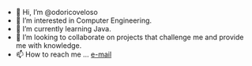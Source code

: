 - 👋 Hi, I’m @odoricoveloso
- 👀 I’m interested in Computer Engineering.
- 🌱 I’m currently learning Java.
- 💞️ I’m looking to collaborate on projects that challenge me and provide me with knowledge.
- 📫 How to reach me ... [e-mail](mailto:odoricoveloso@gmail.com)

<!---
odoricoveloso/odoricoveloso is a ✨ special ✨ repository because its `README.md` (this file) appears on your GitHub profile.
You can click the Preview link to take a look at your changes.
--->
